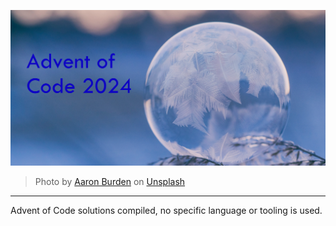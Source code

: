 ![Cover Image](https://raw.githubusercontent.com/QuakeEye/AdventOfCode/refs/heads/main/assets/images/winter2024.jpg)
> Photo by [Aaron Burden](https://unsplash.com/photos/shallow-focus-photography-of-bubble-on-leaves-xtIYGB0KEqc) on [Unsplash](https://unsplash.com/)

---

Advent of Code solutions compiled, no specific language or tooling is used.